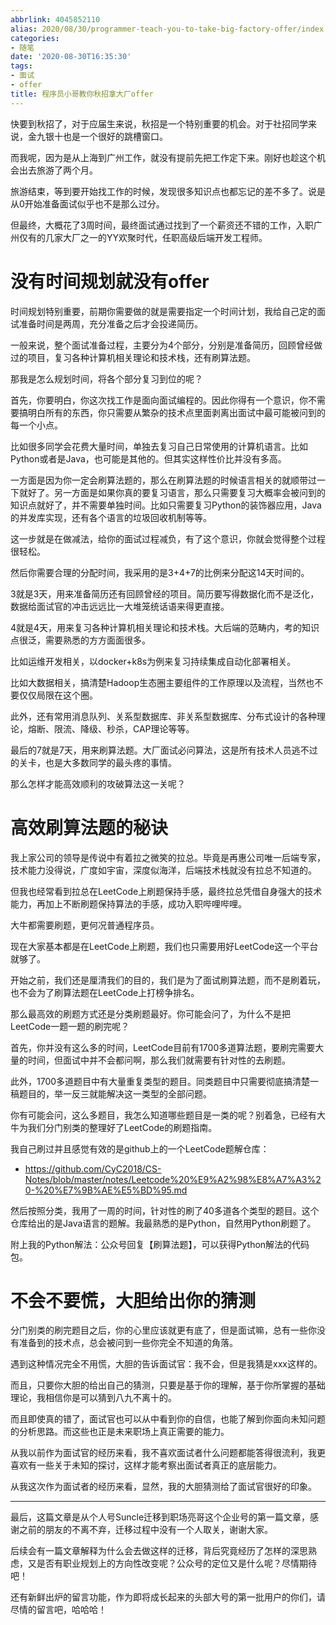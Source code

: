 ```yaml
---
abbrlink: 4045852110
alias: 2020/08/30/programmer-teach-you-to-take-big-factory-offer/index.html
categories:
- 随笔
date: '2020-08-30T16:35:30'
tags:
- 面试
- offer
title: 程序员小哥教你秋招拿大厂offer
---
```









快要到秋招了，对于应届生来说，秋招是一个特别重要的机会。对于社招同学来说，金九银十也是一个很好的跳槽窗口。

而我呢，因为是从上海到广州工作，就没有提前先把工作定下来。刚好也趁这个机会出去旅游了两个月。

旅游结束，等到要开始找工作的时候，发现很多知识点也都忘记的差不多了。说是从0开始准备面试似乎也不是那么过分。

但最终，大概花了3周时间，最终面试通过找到了一个薪资还不错的工作，入职广州仅有的几家大厂之一的YY欢聚时代，任职高级后端开发工程师。

<!--more-->

# 没有时间规划就没有offer

时间规划特别重要，前期你需要做的就是需要指定一个时间计划，我给自己定的面试准备时间是两周，充分准备之后才会投递简历。

一般来说，整个面试准备过程，主要分为4个部分，分别是准备简历，回顾曾经做过的项目，复习各种计算机相关理论和技术栈，还有刷算法题。

那我是怎么规划时间，将各个部分复习到位的呢？

首先，你要明白，你这次找工作是面向面试编程的。因此你得有一个意识，你不需要搞明白所有的东西，你只需要从繁杂的技术点里面剥离出面试中最可能被问到的每一个小点。

比如很多同学会花费大量时间，单独去复习自己日常使用的计算机语言。比如Python或者是Java，也可能是其他的。但其实这样性价比并没有多高。

一方面是因为你一定会刷算法题的，那么在刷算法题的时候语言相关的就顺带过一下就好了。另一方面是如果你真的要复习语言，那么只需要复习大概率会被问到的知识点就好了，并不需要单独时间。比如只需要复习Python的装饰器应用，Java的并发库实现，还有各个语言的垃圾回收机制等等。

这一步就是在做减法，给你的面试过程减负，有了这个意识，你就会觉得整个过程很轻松。

然后你需要合理的分配时间，我采用的是3+4+7的比例来分配这14天时间的。

3就是3天，用来准备简历还有回顾曾经的项目。简历要写得数据化而不是泛化，数据给面试官的冲击远远比一大堆笼统话语来得更直接。

4就是4天，用来复习各种计算机相关理论和技术栈。大后端的范畴内，考的知识点很泛，需要熟悉的方方面面很多。

比如运维开发相关，以docker+k8s为例来复习持续集成自动化部署相关。

比如大数据相关，搞清楚Hadoop生态圈主要组件的工作原理以及流程，当然也不要仅仅局限在这个圈。

此外，还有常用消息队列、关系型数据库、非关系型数据库、分布式设计的各种理论，熔断、限流、降级、秒杀，CAP理论等等。

最后的7就是7天，用来刷算法题。大厂面试必问算法，这是所有技术人员逃不过的关卡，也是大多数同学的最头疼的事情。

那么怎样才能高效顺利的攻破算法这一关呢？

# 高效刷算法题的秘诀

我上家公司的领导是传说中有着拉之微笑的拉总。毕竟是再惠公司唯一后端专家，技术能力没得说，广度如宇宙，深度似海洋，后端技术栈就没有拉总不知道的。

但我也经常看到拉总在LeetCode上刷题保持手感，最终拉总凭借自身强大的技术能力，再加上不断刷题保持算法的手感，成功入职哔哩哔哩。

大牛都需要刷题，更何况普通程序员。

现在大家基本都是在LeetCode上刷题，我们也只需要用好LeetCode这一个平台就够了。

开始之前，我们还是厘清我们的目的，我们是为了面试刷算法题，而不是刷着玩，也不会为了刷算法题在LeetCode上打榜争排名。

那么最高效的刷题方式还是分类刷题最好。你可能会问了，为什么不是把LeetCode一题一题的刷完呢？

首先，你并没有这么多的时间，LeetCode目前有1700多道算法题，要刷完需要大量的时间，但面试中并不会都问啊，那么我们就需要有针对性的去刷题。

此外，1700多道题目中有大量重复类型的题目。同类题目中只需要彻底搞清楚一稿题目的，举一反三就能解决这一类型的全部问题。

你有可能会问，这么多题目，我怎么知道哪些题目是一类的呢？别着急，已经有大牛为我们分门别类的整理好了LeetCode的刷题指南。

我自己刷过并且感觉有效的是github上的一个LeetCode题解仓库：

- https://github.com/CyC2018/CS-Notes/blob/master/notes/Leetcode%20%E9%A2%98%E8%A7%A3%20-%20%E7%9B%AE%E5%BD%95.md

然后按照分类，我用了一周的时间，针对性的刷了40多道各个类型的题目。这个仓库给出的是Java语言的题解。我最熟悉的是Python，自然用Python刷题了。

附上我的Python解法：公众号回复【刷算法题】，可以获得Python解法的代码包。

# 不会不要慌，大胆给出你的猜测

分门别类的刷完题目之后，你的心里应该就更有底了，但是面试嘛，总有一些你没有准备到的技术点，总会被问到一些你完全不知道的角落。

遇到这种情况完全不用慌，大胆的告诉面试官：我不会，但是我猜是xxx这样的。

而且，只要你大胆的给出自己的猜测，只要是基于你的理解，基于你所掌握的基础理论，我相信你是可以猜到八九不离十的。

而且即使真的错了，面试官也可以从中看到你的自信，也能了解到你面向未知问题的分析思路。而这些也正是未来职场上真正需要的能力。

从我以前作为面试官的经历来看，我不喜欢面试者什么问题都能答得很流利，我更喜欢有一些关于未知的探讨，这样才能考察出面试者真正的底层能力。

从我这次作为面试者的经历来看，显然，我的大胆猜测给了面试官很好的印象。

---

最后，这篇文章是从个人号Suncle迁移到职场亮哥这个企业号的第一篇文章，感谢之前的朋友的不离不弃，迁移过程中没有一个人取关，谢谢大家。

后续会有一篇文章解释为什么会去做这样的迁移，背后究竟经历了怎样的深思熟虑，又是否有职业规划上的方向性改变呢？公众号的定位又是什么呢？尽情期待吧！

还有新鲜出炉的留言功能，作为即将成长起来的头部大号的第一批用户的你们，请尽情的留言吧，哈哈哈！

